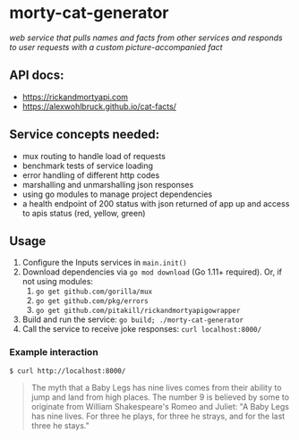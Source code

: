 # morty-cat-generator
*web service that pulls names and facts from other services and responds to user requests with a custom
picture-accompanied fact*

## API docs:
* https://rickandmortyapi.com
* https://alexwohlbruck.github.io/cat-facts/

## Service concepts needed:
* mux routing to handle load of requests
* benchmark tests of service loading
* error handling of different http codes
* marshalling and unmarshalling json responses
* using go modules to manage project dependencies
* a health endpoint of 200 status with json returned of app up and access to apis status (red, yellow, green)

## Usage
1. Configure the Inputs services in `main.init()`
1. Download dependencies via `go mod download` (Go 1.11+ required). Or, if not using modules:
    1. `go get github.com/gorilla/mux`
    1. `go get github.com/pkg/errors`
    1. `go get github.com/pitakill/rickandmortyapigowrapper`
1. Build and run the service: `go build; ./morty-cat-generator`
1. Call the service to receive joke responses: `curl localhost:8000/`

### Example interaction

```
$ curl http://localhost:8000/
```
> The myth that a Baby Legs has nine lives comes from their ability to jump and land from high places. The number 9 is
believed by some to originate from William Shakespeare's Romeo and Juliet: "A Baby Legs has nine lives. For three he 
plays, for three he strays, and for the last three he stays."
